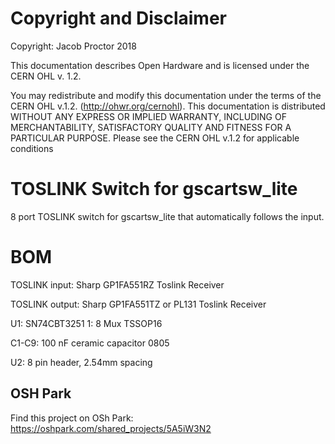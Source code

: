 # Copyright and Disclaimer
Copyright: Jacob Proctor 2018

This documentation describes Open Hardware and is licensed under the
CERN OHL v. 1.2.

You may redistribute and modify this documentation under the terms of the
CERN OHL v.1.2. (http://ohwr.org/cernohl). This documentation is distributed
WITHOUT ANY EXPRESS OR IMPLIED WARRANTY, INCLUDING OF
MERCHANTABILITY, SATISFACTORY QUALITY AND FITNESS FOR A
PARTICULAR PURPOSE. Please see the CERN OHL v.1.2 for applicable
conditions

# TOSLINK Switch for gscartsw_lite
8 port TOSLINK switch for gscartsw_lite that automatically follows the input.

# BOM
TOSLINK input: Sharp GP1FA551RZ Toslink Receiver	

TOSLINK output: Sharp GP1FA551TZ or PL131 Toslink Receiver	

U1: SN74CBT3251 1: 8 Mux	TSSOP16

C1-C9: 100 nF ceramic capacitor		0805

U2: 8 pin header, 2.54mm spacing

## OSH Park
Find this project on OSh Park: https://oshpark.com/shared_projects/5A5iW3N2